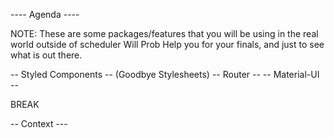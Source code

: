 ----    Agenda    ----

NOTE: These are some packages/features that you will be using in the real world outside of scheduler
Will Prob Help you for your finals, and just to see what is out there.

-- Styled Components --  (Goodbye Stylesheets)
-- Router --
-- Material-UI --

BREAK

-- Context ---
